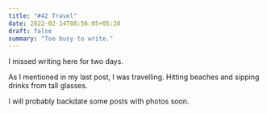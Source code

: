 ```yaml
---
title: "#42 Travel"
date: 2022-02-14T08:56:05+05:30
draft: false
summary: "Too busy to write."
---
```


I missed writing here for two days.

As I mentioned in my last post, I was travelling. Hitting beaches and sipping drinks from tall glasses.

I will probably backdate some posts with photos soon.
